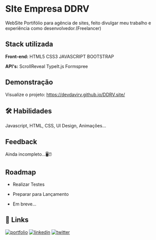 
# SIte Empresa DDRV

WebSite Portifólio para agência de sites, feito divulgar meu trabalho e experiência como desenvolvedor.(Freelancer)

<!-- ## Screenshots

![App Screenshot](https://user-images.githubusercontent.com/104698942/204156432-0c3b4d26-3a2c-4821-bdc5-be202341a7de.png) -->


## Stack utilizada

**Front-end:** HTML5 CSS3 JAVASCRIPT BOOTSTRAP

**API's:** ScrollReveal TypeIt.js Formspree




## Demonstração

Visualize o projeto: https://devdavirv.github.io/DDRV.site/


## 🛠 Habilidades
Javascript, HTML, CSS, UI Design, Animações...


## Feedback

Ainda incompleto...🖥⏰

## Roadmap


- Realizar Testes

- Preparar para Lançamento

- Em breve...

## 🔗 Links
[![portfolio](https://img.shields.io/badge/my_portfolio-000?style=for-the-badge&logo=ko-fi&logoColor=white)](https://devdavirv.github.io/portifolio/)
[![linkedin](https://img.shields.io/badge/linkedin-0A66C2?style=for-the-badge&logo=linkedin&logoColor=white)](https://www.linkedin.com/in/devdavirv/)
[![twitter](https://img.shields.io/badge/twitter-1DA1F2?style=for-the-badge&logo=twitter&logoColor=white)](https://twitter.com/dev_davirv)


